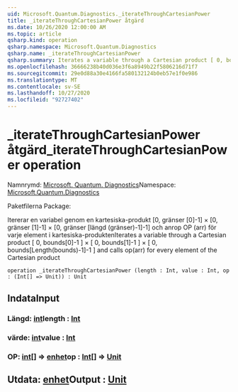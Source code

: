 ```yaml
---
uid: Microsoft.Quantum.Diagnostics._iterateThroughCartesianPower
title: _iterateThroughCartesianPower åtgärd
ms.date: 10/26/2020 12:00:00 AM
ms.topic: article
qsharp.kind: operation
qsharp.namespace: Microsoft.Quantum.Diagnostics
qsharp.name: _iterateThroughCartesianPower
qsharp.summary: Iterates a variable through a Cartesian product [ 0, bounds[0]-1 ] × [ 0, bounds[1]-1 ] × [ 0, bounds[Length(bounds)-1]-1 ] and calls op(arr) for every element of the Cartesian product
ms.openlocfilehash: 36666238b40d036e3f6a8949b22f5806216d71f7
ms.sourcegitcommit: 29e0d88a30e4166fa580132124b0eb57e1f0e986
ms.translationtype: MT
ms.contentlocale: sv-SE
ms.lasthandoff: 10/27/2020
ms.locfileid: "92727402"
---
```

# <a name="_iteratethroughcartesianpower-operation"></a><span data-ttu-id="d6980-102">_iterateThroughCartesianPower åtgärd</span><span class="sxs-lookup"><span data-stu-id="d6980-102">_iterateThroughCartesianPower operation</span></span>

<span data-ttu-id="d6980-103">Namnrymd: [Microsoft. Quantum. Diagnostics](xref:Microsoft.Quantum.Diagnostics)</span><span class="sxs-lookup"><span data-stu-id="d6980-103">Namespace: [Microsoft.Quantum.Diagnostics](xref:Microsoft.Quantum.Diagnostics)</span></span>

<span data-ttu-id="d6980-104">Paketfilerna [](https://nuget.org/packages/)</span><span class="sxs-lookup"><span data-stu-id="d6980-104">Package: [](https://nuget.org/packages/)</span></span>


<span data-ttu-id="d6980-105">Itererar en variabel genom en kartesiska-produkt [0, gränser [0]-1] × [0, gränser [1]-1] × [0, gränser [längd (gränser)-1]-1] och anrop OP (arr) för varje element i kartesiska-produkten</span><span class="sxs-lookup"><span data-stu-id="d6980-105">Iterates a variable through a Cartesian product [ 0, bounds[0]-1 ] × [ 0, bounds[1]-1 ] × [ 0, bounds[Length(bounds)-1]-1 ] and calls op(arr) for every element of the Cartesian product</span></span>

```qsharp
operation _iterateThroughCartesianPower (length : Int, value : Int, op : (Int[] => Unit)) : Unit
```


## <a name="input"></a><span data-ttu-id="d6980-106">Indata</span><span class="sxs-lookup"><span data-stu-id="d6980-106">Input</span></span>

### <a name="length--int"></a><span data-ttu-id="d6980-107">Längd: [int](xref:microsoft.quantum.lang-ref.int)</span><span class="sxs-lookup"><span data-stu-id="d6980-107">length : [Int](xref:microsoft.quantum.lang-ref.int)</span></span>




### <a name="value--int"></a><span data-ttu-id="d6980-108">värde: [int](xref:microsoft.quantum.lang-ref.int)</span><span class="sxs-lookup"><span data-stu-id="d6980-108">value : [Int](xref:microsoft.quantum.lang-ref.int)</span></span>




### <a name="op--int--unit"></a><span data-ttu-id="d6980-109">OP: [int](xref:microsoft.quantum.lang-ref.int)[] => [enhet](xref:microsoft.quantum.lang-ref.unit)</span><span class="sxs-lookup"><span data-stu-id="d6980-109">op : [Int](xref:microsoft.quantum.lang-ref.int)[] => [Unit](xref:microsoft.quantum.lang-ref.unit)</span></span> 





## <a name="output--unit"></a><span data-ttu-id="d6980-110">Utdata: [enhet](xref:microsoft.quantum.lang-ref.unit)</span><span class="sxs-lookup"><span data-stu-id="d6980-110">Output : [Unit](xref:microsoft.quantum.lang-ref.unit)</span></span>

